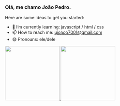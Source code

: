 ### Olá, me chamo João Pedro.

Here are some ideas to get you started:

- 🌱 I’m currently learning: javascript / html / css
- 📫 How to reach me: ujoaoo7001@gmail.com
- 😄 Pronouns: ele/dele


<div>
  <a href="https://https://github.com/Joao7001">
  <img height="180em" src="https://github-readme-stats.vercel.app/api?username=Joao7001&show_icons=true&theme=dark&include_all_commits=true&count_private=true"/>
  <img height="180 em" src= "https://github-readme-stats.vercel.app/api/top-langs/?username=Joao7001&layout=compact&langs_count=16&theme=dark"/>
</div>
